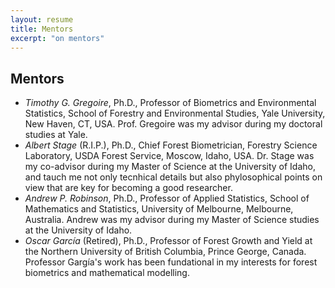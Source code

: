 ```yaml
---
layout: resume
title: Mentors
excerpt: "on mentors"
---
```


## Mentors

* *Timothy G. Gregoire*, Ph.D., Professor of Biometrics and Environmental Statistics, School of Forestry and Environmental Studies, Yale University, New Haven, CT, USA. Prof. Gregoire was my advisor during my doctoral studies at Yale.
* *Albert Stage* (R.I.P.), Ph.D., Chief Forest Biometrician, Forestry Science Laboratory, USDA Forest Service, Moscow, Idaho, USA. Dr. Stage was my co-advisor during my Master of Science at the University of Idaho, and tauch me not only tecnhical details but also phylosophical points on view that are key for becoming a good researcher.
* *Andrew P. Robinson*, Ph.D., Professor of Applied Statistics, School of Mathematics and Statistics, University of Melbourne, Melbourne, Australia. Andrew was my advisor during my Master of Science studies at the University of Idaho. 
* *Oscar García* (Retired), Ph.D., Professor of Forest Growth and Yield at the Northern University of British Columbia, Prince George, Canada. Professor Gargía's work has been fundational in my interests for forest biometrics and mathematical modelling. 


<!-- ### Footer
Last updated: August 2020 -->
